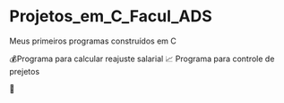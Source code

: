 # Projetos_em_C_Facul_ADS
Meus primeiros programas construídos em C

💰Programa para calcular reajuste salarial
📈 Programa para controle de prejetos

🚀
